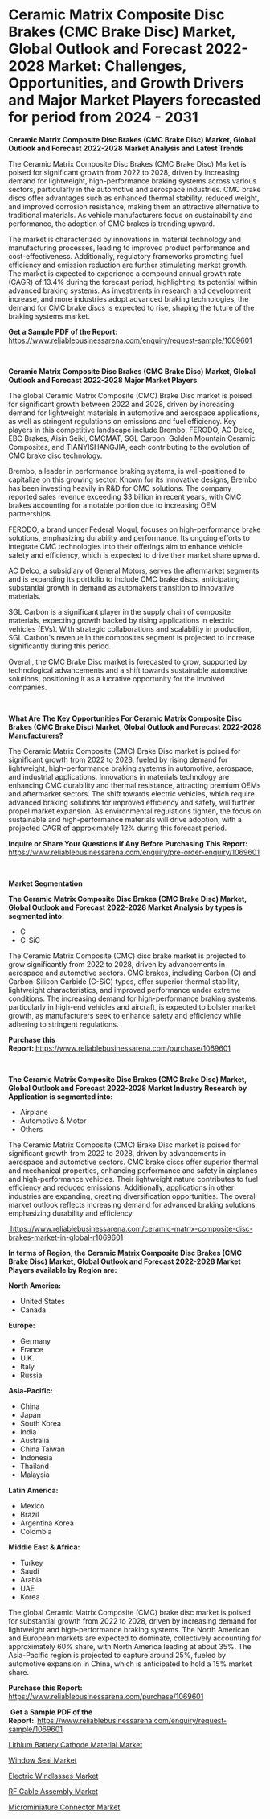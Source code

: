 <p><h1>Ceramic Matrix Composite Disc Brakes (CMC Brake Disc) Market, Global Outlook and Forecast 2022-2028 Market: Challenges, Opportunities, and Growth Drivers and Major Market Players forecasted for period from 2024 - 2031</h1></p><p><strong>Ceramic Matrix Composite Disc Brakes (CMC Brake Disc) Market, Global Outlook and Forecast 2022-2028 Market Analysis and Latest Trends</strong></p>
<p><p>The Ceramic Matrix Composite Disc Brakes (CMC Brake Disc) Market is poised for significant growth from 2022 to 2028, driven by increasing demand for lightweight, high-performance braking systems across various sectors, particularly in the automotive and aerospace industries. CMC brake discs offer advantages such as enhanced thermal stability, reduced weight, and improved corrosion resistance, making them an attractive alternative to traditional materials. As vehicle manufacturers focus on sustainability and performance, the adoption of CMC brakes is trending upward.</p><p>The market is characterized by innovations in material technology and manufacturing processes, leading to improved product performance and cost-effectiveness. Additionally, regulatory frameworks promoting fuel efficiency and emission reduction are further stimulating market growth. The market is expected to experience a compound annual growth rate (CAGR) of 13.4% during the forecast period, highlighting its potential within advanced braking systems. As investments in research and development increase, and more industries adopt advanced braking technologies, the demand for CMC brake discs is expected to rise, shaping the future of the braking systems market.</p></p>
<p><strong>Get a Sample PDF of the Report:&nbsp;</strong> <a href="https://www.reliablebusinessarena.com/enquiry/request-sample/1069601">https://www.reliablebusinessarena.com/enquiry/request-sample/1069601</a></p>
<p>&nbsp;</p>
<p><strong>Ceramic Matrix Composite Disc Brakes (CMC Brake Disc) Market, Global Outlook and Forecast 2022-2028 Major Market Players</strong></p>
<p><p>The global Ceramic Matrix Composite (CMC) Brake Disc market is poised for significant growth between 2022 and 2028, driven by increasing demand for lightweight materials in automotive and aerospace applications, as well as stringent regulations on emissions and fuel efficiency. Key players in this competitive landscape include Brembo, FERODO, AC Delco, EBC Brakes, Aisin Seiki, CMCMAT, SGL Carbon, Golden Mountain Ceramic Composites, and TIANYISHANGJIA, each contributing to the evolution of CMC brake disc technology.</p><p>Brembo, a leader in performance braking systems, is well-positioned to capitalize on this growing sector. Known for its innovative designs, Brembo has been investing heavily in R&D for CMC solutions. The company reported sales revenue exceeding $3 billion in recent years, with CMC brakes accounting for a notable portion due to increasing OEM partnerships.</p><p>FERODO, a brand under Federal Mogul, focuses on high-performance brake solutions, emphasizing durability and performance. Its ongoing efforts to integrate CMC technologies into their offerings aim to enhance vehicle safety and efficiency, which is expected to drive their market share upward.</p><p>AC Delco, a subsidiary of General Motors, serves the aftermarket segments and is expanding its portfolio to include CMC brake discs, anticipating substantial growth in demand as automakers transition to innovative materials.</p><p>SGL Carbon is a significant player in the supply chain of composite materials, expecting growth backed by rising applications in electric vehicles (EVs). With strategic collaborations and scalability in production, SGL Carbon's revenue in the composites segment is projected to increase significantly during this period.</p><p>Overall, the CMC Brake Disc market is forecasted to grow, supported by technological advancements and a shift towards sustainable automotive solutions, positioning it as a lucrative opportunity for the involved companies.</p></p>
<p>&nbsp;</p>
<p><strong>What Are The Key Opportunities For Ceramic Matrix Composite Disc Brakes (CMC Brake Disc) Market, Global Outlook and Forecast 2022-2028 Manufacturers?</strong></p>
<p><p>The Ceramic Matrix Composite (CMC) Brake Disc market is poised for significant growth from 2022 to 2028, fueled by rising demand for lightweight, high-performance braking systems in automotive, aerospace, and industrial applications. Innovations in materials technology are enhancing CMC durability and thermal resistance, attracting premium OEMs and aftermarket sectors. The shift towards electric vehicles, which require advanced braking solutions for improved efficiency and safety, will further propel market expansion. As environmental regulations tighten, the focus on sustainable and high-performance materials will drive adoption, with a projected CAGR of approximately 12% during this forecast period.</p></p>
<p><strong>Inquire or Share Your Questions If Any Before Purchasing This Report:</strong> <a href="https://www.reliablebusinessarena.com/enquiry/pre-order-enquiry/1069601">https://www.reliablebusinessarena.com/enquiry/pre-order-enquiry/1069601</a></p>
<p>&nbsp;</p>
<p><strong>Market Segmentation</strong></p>
<p><strong>The Ceramic Matrix Composite Disc Brakes (CMC Brake Disc) Market, Global Outlook and Forecast 2022-2028 Market Analysis by types is segmented into:</strong></p>
<p><ul><li>C</li><li>C-SiC</li></ul></p>
<p><p>The Ceramic Matrix Composite (CMC) disc brake market is projected to grow significantly from 2022 to 2028, driven by advancements in aerospace and automotive sectors. CMC brakes, including Carbon (C) and Carbon-Silicon Carbide (C-SiC) types, offer superior thermal stability, lightweight characteristics, and improved performance under extreme conditions. The increasing demand for high-performance braking systems, particularly in high-end vehicles and aircraft, is expected to bolster market growth, as manufacturers seek to enhance safety and efficiency while adhering to stringent regulations.</p></p>
<p><strong>Purchase this Report:&nbsp;</strong><a href="https://www.reliablebusinessarena.com/purchase/1069601">https://www.reliablebusinessarena.com/purchase/1069601</a></p>
<p>&nbsp;</p>
<p><strong>The Ceramic Matrix Composite Disc Brakes (CMC Brake Disc) Market, Global Outlook and Forecast 2022-2028 Market Industry Research by Application is segmented into:</strong></p>
<p><ul><li>Airplane</li><li>Automotive & Motor</li><li>Others</li></ul></p>
<p><p>The Ceramic Matrix Composite (CMC) Brake Disc market is poised for significant growth from 2022 to 2028, driven by advancements in aerospace and automotive sectors. CMC brake discs offer superior thermal and mechanical properties, enhancing performance and safety in airplanes and high-performance vehicles. Their lightweight nature contributes to fuel efficiency and reduced emissions. Additionally, applications in other industries are expanding, creating diversification opportunities. The overall market outlook reflects increasing demand for advanced braking solutions emphasizing durability and efficiency.</p></p>
<p><a href="https://www.reliablebusinessarena.com/ceramic-matrix-composite-disc-brakes-market-in-global-r1069601">&nbsp;https://www.reliablebusinessarena.com/ceramic-matrix-composite-disc-brakes-market-in-global-r1069601</a></p>
<p><strong>In terms of Region, the Ceramic Matrix Composite Disc Brakes (CMC Brake Disc) Market, Global Outlook and Forecast 2022-2028 Market Players available by Region are:</strong></p>
<p>
    <p> <strong> North America: </strong>
        <ul>
            <li>United States</li>
            <li>Canada</li>
        </ul>
        </p> 
    <p> <strong> Europe: </strong>
        <ul>
            <li>Germany</li>
            <li>France</li>
            <li>U.K.</li>
            <li>Italy</li>
            <li>Russia</li>
        </ul>
        </p> 
    <p> <strong> Asia-Pacific: </strong>
        <ul>
            <li>China</li>
            <li>Japan</li>
            <li>South Korea</li>
            <li>India</li>
            <li>Australia</li>
            <li>China Taiwan</li>
            <li>Indonesia</li>
            <li>Thailand</li>
            <li>Malaysia</li>
        </ul>
        </p> 
    <p> <strong> Latin America: </strong>
        <ul>
            <li>Mexico</li>
            <li>Brazil</li>
            <li>Argentina Korea</li>
            <li>Colombia</li>
        </ul>
        </p> 
    <p> <strong> Middle East & Africa: </strong>
        <ul>
            <li>Turkey</li>
            <li>Saudi</li>
            <li>Arabia</li>
            <li>UAE</li>
            <li>Korea</li>
        </ul>
    </p>
    </p>
<p><p>The global Ceramic Matrix Composite (CMC) brake disc market is poised for substantial growth from 2022 to 2028, driven by increasing demand for lightweight and high-performance braking systems. The North American and European markets are expected to dominate, collectively accounting for approximately 60% share, with North America leading at about 35%. The Asia-Pacific region is projected to capture around 25%, fueled by automotive expansion in China, which is anticipated to hold a 15% market share.</p></p>
<p><strong>Purchase this Report: </strong><a href="https://www.reliablebusinessarena.com/purchase/1069601">https://www.reliablebusinessarena.com/purchase/1069601</a></p>
<p>&nbsp;<strong>Get a Sample PDF of the Report:&nbsp;&nbsp;</strong><a href="https://www.reliablebusinessarena.com/enquiry/request-sample/1069601">https://www.reliablebusinessarena.com/enquiry/request-sample/1069601</a></p>
<p><strong></strong></p>
<p><p><a href="https://issuu.com/reportprime-2/docs/lithium-battery-cathode-material-ma_267062aa602f58">Lithium Battery Cathode Material Market</a></p><p><a href="https://issuu.com/reportprime-2/docs/window-seal-market-size-2030.pptx_3ef7c7654ef6ed">Window Seal Market</a></p><p><a href="https://www.linkedin.com/pulse/electric-windlasses-market-research-report-exploring-size-revenue-c1cif?trackingId=%2Ff1UylcOT%2BWS7%2F6yREzO1w%3D%3D">Electric Windlasses Market</a></p><p><a href="https://medium.com/@caigithemay20/the-rf-cable-assembly-market-insights-report-offers-an-in-depth-and-thorough-analysis-of-the-e775566df07a">RF Cable Assembly Market</a></p><p><a href="https://medium.com/@caigithemay20/how-the-microminiature-connector-market-will-be-evolved-93393b352263?postPublishedType=initial">Microminiature Connector Market</a></p></p>